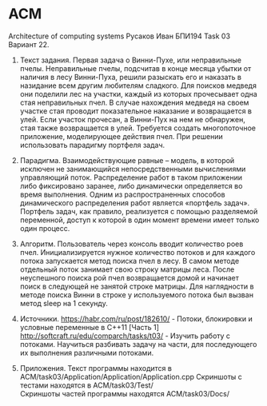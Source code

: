 # ACM
Architecture of computing systems
Русаков Иван БПИ194
Task 03
Вариант 22.
1.	Текст задания.
Первая задача о Винни-Пухе, или неправильные пчелы.
Неправильные пчелы, подсчитав в конце месяца убытки от наличия в лесу
Винни-Пуха, решили разыскать его и наказать в назидание всем другим
любителям сладкого. Для поисков медведя они поделили лес на участки,
каждый из которых прочесывает одна стая неправильных пчел. В случае
нахождения медведя на своем участке стая проводит показательное
наказание и возвращается в улей. Если участок прочесан, а Винни-Пух на нем не обнаружен, стая также возвращается в улей. Требуется создать многопоточное приложение, моделирующее действия пчел. При решении использовать парадигму портфеля задач.

2.	Парадигма.
Взаимодействующие равные – модель, в которой исключен не занимающийся непосредственными вычислениями управляющий поток. Распределение работ в таком приложении либо фиксировано заранее, либо динамически определяется во время выполнения. Одним из распространенных способов динамического распределения работ является «портфель задач». Портфель задач, как правило, реализуется с помощью разделяемой переменной, доступ к которой в один момент времени имеет только один процесс.


3.	Алгоритм.
Пользователь через консоль вводит количество роев пчел. Инициализируется нужное количество потоков и для каждого потока запускается метод поиска пчел в лесу. В самом методе отдельный поток занимает свою строку матрицы леса. После неуспешного поиска рой пчел возвращается домой и начинает поиск в следующей не занятой строке матрицы. Для наглядности в методе поиска Винни в строке у используемого потока был вызван метод sleep на 1 секунду.
4.	Источники.
https://habr.com/ru/post/182610/ - Потоки, блокировки и условные переменные в C++11 [Часть 1]
http://softcraft.ru/edu/comparch/tasks/t03/ - Изучить работу с потоками. Научиться разбивать задачу на части, для последующего их выполнения различными потоками.

5.	Приложения.
Текст программы находится в ACM/task03/Application/Application/Application.cpp 
Скриншоты с тестами находятся в ACM/task03/Test/  
Скриншоты частей программы находятся ACM/task03/Docs/ 


